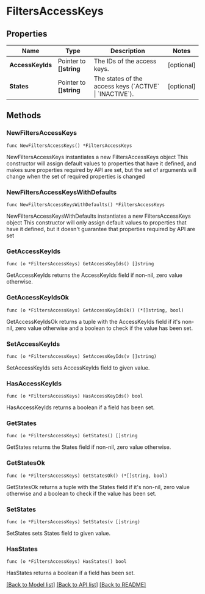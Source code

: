 # FiltersAccessKeys

## Properties

Name | Type | Description | Notes
------------ | ------------- | ------------- | -------------
**AccessKeyIds** | Pointer to **[]string** | The IDs of the access keys. | [optional] 
**States** | Pointer to **[]string** | The states of the access keys (&#x60;ACTIVE&#x60; \\| &#x60;INACTIVE&#x60;). | [optional] 

## Methods

### NewFiltersAccessKeys

`func NewFiltersAccessKeys() *FiltersAccessKeys`

NewFiltersAccessKeys instantiates a new FiltersAccessKeys object
This constructor will assign default values to properties that have it defined,
and makes sure properties required by API are set, but the set of arguments
will change when the set of required properties is changed

### NewFiltersAccessKeysWithDefaults

`func NewFiltersAccessKeysWithDefaults() *FiltersAccessKeys`

NewFiltersAccessKeysWithDefaults instantiates a new FiltersAccessKeys object
This constructor will only assign default values to properties that have it defined,
but it doesn't guarantee that properties required by API are set

### GetAccessKeyIds

`func (o *FiltersAccessKeys) GetAccessKeyIds() []string`

GetAccessKeyIds returns the AccessKeyIds field if non-nil, zero value otherwise.

### GetAccessKeyIdsOk

`func (o *FiltersAccessKeys) GetAccessKeyIdsOk() (*[]string, bool)`

GetAccessKeyIdsOk returns a tuple with the AccessKeyIds field if it's non-nil, zero value otherwise
and a boolean to check if the value has been set.

### SetAccessKeyIds

`func (o *FiltersAccessKeys) SetAccessKeyIds(v []string)`

SetAccessKeyIds sets AccessKeyIds field to given value.

### HasAccessKeyIds

`func (o *FiltersAccessKeys) HasAccessKeyIds() bool`

HasAccessKeyIds returns a boolean if a field has been set.

### GetStates

`func (o *FiltersAccessKeys) GetStates() []string`

GetStates returns the States field if non-nil, zero value otherwise.

### GetStatesOk

`func (o *FiltersAccessKeys) GetStatesOk() (*[]string, bool)`

GetStatesOk returns a tuple with the States field if it's non-nil, zero value otherwise
and a boolean to check if the value has been set.

### SetStates

`func (o *FiltersAccessKeys) SetStates(v []string)`

SetStates sets States field to given value.

### HasStates

`func (o *FiltersAccessKeys) HasStates() bool`

HasStates returns a boolean if a field has been set.


[[Back to Model list]](../README.md#documentation-for-models) [[Back to API list]](../README.md#documentation-for-api-endpoints) [[Back to README]](../README.md)


